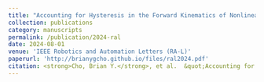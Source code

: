 ```yaml
---
title: "Accounting for Hysteresis in the Forward Kinematics of Nonlinearly-Routed Tendon-Driven Continuum Robots via a Learned Deep Decoder Network"
collection: publications
category: manuscripts
permalink: /publication/2024-ral
date: 2024-08-01
venue: 'IEEE Robotics and Automation Letters (RA-L)'
paperurl: 'http://brianygcho.github.io/files/ral2024.pdf'
citation: <strong>Cho, Brian Y.</strong>, et al.  &quot;Accounting for Hysteresis in the Forward Kinematics of Nonlinearly-Routed Tendon-Driven Continuum Robots via a Learned Deep Decoder Network.&quot; <i>IEEE Robotics and Automation Letters</i> (2024).
---
```

